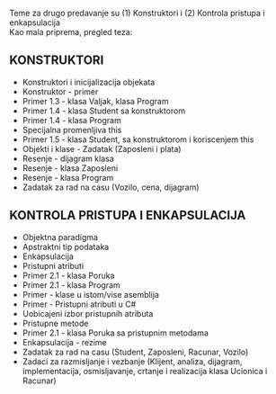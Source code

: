 Teme za drugo predavanje su (1) Konstruktori i (2) Kontrola pristupa i enkapsulacija  
Kao mala priprema, pregled teza:
## KONSTRUKTORI
* Konstruktori i inicijalizacija objekata   
* Konstruktor - primer   
* Primer 1.3 - klasa Valjak, klasa Program    
* Primer 1.4 - klasa Student sa konstruktorom  
* Primer 1.4 - klasa Program  
* Specijalna promenljiva this  
* Primer 1.5 - klasa Student, sa konstruktorom i koriscenjem this  
* Objekti i klase - Zadatak (Zaposleni i plata)  
* Resenje - dijagram klasa  
* Resenje - klasa Zaposleni  
* Resenje - klasa Program   
* Zadatak za rad na casu (Vozilo, cena, dijagram)   
## KONTROLA PRISTUPA I ENKAPSULACIJA  
* Objektna paradigma  
* Apstraktni tip podataka  
* Enkapsulacija  
* Pristupni atributi  
* Primer 2.1 - klasa Poruka  
* Primer 2.1 - klasa Program  
* Primer - klase u istom/vise asemblija  
* Primer - Pristupni atributi u C#  
* Uobicajeni izbor pristupnih atributa  
* Pristupne metode  
* Primer 2.1 - klasa Poruka sa pristupnim metodama  
* Enkapsulacija - rezime 
* Zadatak za rad na casu (Student, Zaposleni, Racunar, Vozilo)  
* Zadaci za razmisljanje i vezbanje (Klijent, analiza, dijagram, implementacija, osmisljavanje, crtanje i realizacija klasa Ucionica i Racunar)  
